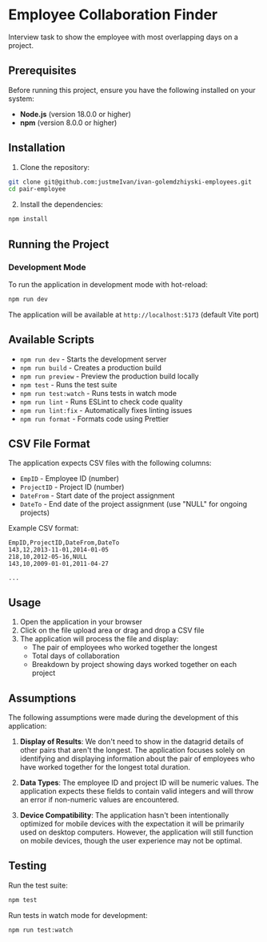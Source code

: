 # Employee Collaboration Finder

Interview task to show the employee with most overlapping days on a project.

## Prerequisites

Before running this project, ensure you have the following installed on your system:

- **Node.js** (version 18.0.0 or higher)
- **npm** (version 8.0.0 or higher)

## Installation

1. Clone the repository:

```bash
git clone git@github.com:justmeIvan/ivan-golemdzhiyski-employees.git
cd pair-employee
```

2. Install the dependencies:

```bash
npm install
```

## Running the Project

### Development Mode

To run the application in development mode with hot-reload:

```bash
npm run dev
```

The application will be available at `http://localhost:5173` (default Vite port)

## Available Scripts

- `npm run dev` - Starts the development server
- `npm run build` - Creates a production build
- `npm run preview` - Preview the production build locally
- `npm test` - Runs the test suite
- `npm run test:watch` - Runs tests in watch mode
- `npm run lint` - Runs ESLint to check code quality
- `npm run lint:fix` - Automatically fixes linting issues
- `npm run format` - Formats code using Prettier

## CSV File Format

The application expects CSV files with the following columns:

- `EmpID` - Employee ID (number)
- `ProjectID` - Project ID (number)
- `DateFrom` - Start date of the project assignment
- `DateTo` - End date of the project assignment (use "NULL" for ongoing projects)

Example CSV format:

```csv
EmpID,ProjectID,DateFrom,DateTo
143,12,2013-11-01,2014-01-05
218,10,2012-05-16,NULL
143,10,2009-01-01,2011-04-27

...
```

## Usage

1. Open the application in your browser
2. Click on the file upload area or drag and drop a CSV file
3. The application will process the file and display:
   - The pair of employees who worked together the longest
   - Total days of collaboration
   - Breakdown by project showing days worked together on each project

## Assumptions

The following assumptions were made during the development of this application:

1. **Display of Results**: We don't need to show in the datagrid details of other pairs that aren't the longest. The application focuses solely on identifying and displaying information about the pair of employees who have worked together for the longest total duration.

2. **Data Types**: The employee ID and project ID will be numeric values. The application expects these fields to contain valid integers and will throw an error if non-numeric values are encountered.

3. **Device Compatibility**: The application hasn't been intentionally optimized for mobile devices with the expectation it will be primarily used on desktop computers. However, the application will still function on mobile devices, though the user experience may not be optimal.

## Testing

Run the test suite:

```bash
npm test
```

Run tests in watch mode for development:

```bash
npm run test:watch
```
